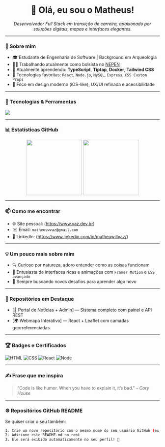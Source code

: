 <h1 align="center">👋 Olá, eu sou o Matheus!</h1>

<p align="center">
  <em>Desenvolvedor Full Stack em transição de carreira, apaixonado por soluções digitais, mapas e interfaces elegantes.</em>
</p>

---

### 🚀 Sobre mim

- 🎓 Estudante de Engenharia de Software | Background em Arqueologia
- 👨‍💻 Trabalhando atualmente como bolsista no [NEPEN](https://www.nepen.org.br) 
- 🌱 Atualmente aprendendo: **TypeScript**, **Tiptap**, **Docker**, **Tailwind CSS**
- 💼 Tecnologias favoritas: `React`, `Node.js`, `MySQL`, `Express`, `CSS Custom Props`
- 🎯 Foco em design moderno (iOS-like), UX/UI refinada e acessibilidade

---

### 🧰 Tecnologias & Ferramentas

<p align="left">
  <img src="https://skillicons.dev/icons?i=react,nodejs,express,mysql,js,ts,html,css,figma,git,github,vscode,linux" />
</p>

---

### 📊 Estatísticas GitHub

<p align="center">
  <img height="180em" src="https://github-readme-stats.vercel.app/api?username=matheuswvaz&show_icons=true&theme=dark&hide_border=true&count_private=true" />
  <img height="180em" src="https://github-readme-stats.vercel.app/api/top-langs/?username=matheuswvaz&layout=compact&theme=dark&hide_border=true" />
</p>

---

### 📫 Como me encontrar

- 🌐 Site pessoal: (https://www.vaz.dev.br)
- ✉️ Email: `matheuswvaz@gmail.com`
- 💼 LinkedIn: (https://www.linkedin.com/in/matheuwillvaz/)

---

### 💡 Um pouco mais sobre mim

- 🔍 Curioso por natureza, adoro entender como as coisas funcionam
- 🎨 Entusiasta de interfaces ricas e animações com `Framer Motion` e `CSS avançado`
- 🧠 Sempre buscando novos desafios para aprender algo novo

---

### 📌 Repositórios em Destaque

- [📰 Portal de Notícias + Admin] — Sistema completo com painel e API REST
- [🌍 Webmapa Interativo]  — React + Leaflet com camadas georreferenciadas

---

### 🏆 Badges e Certificados


![HTML](https://img.shields.io/badge/HTML5-E34F26?style=flat&logo=html5&logoColor=white)
![CSS](https://img.shields.io/badge/CSS3-1572B6?style=flat&logo=css3&logoColor=white)
![React](https://img.shields.io/badge/React-20232A?style=flat&logo=react&logoColor=61DAFB)
![Node](https://img.shields.io/badge/Node.js-339933?style=flat&logo=nodedotjs&logoColor=white)

---

### ✍️ Frase que me inspira

> “Code is like humor. When you have to explain it, it’s bad.” – *Cory House*

---

### ⚙️ Repositórios GitHub README

Se quiser criar o seu também:

```bash
1. Crie um novo repositório com o mesmo nome do seu usuário GitHub (ex: github.com/seuusuario/seuusuario)
2. Adicione este README.md no root
3. Ele será exibido automaticamente no seu perfil! 🎉
